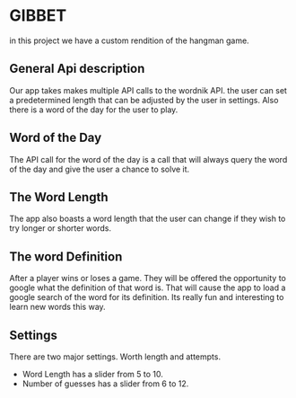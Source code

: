 # GIBBET 
in this project we have a custom rendition of the hangman game. 

## General Api description
Our app takes makes multiple API calls to the wordnik API. the user can set a predetermined length that can be adjusted by the user in settings. Also there is a word of the day for the user to play. 

## Word of the Day
The API call for the word of the day is a call that will always query the word of the day and give the user a chance to solve it.

## The Word Length
The app also boasts a word length that the user can change if they wish to try longer or shorter words.

## The word Definition
After a player wins or loses a game. They will be offered the opportunity to google what the definition of that word is. That will cause the app to load a google search of the word for its definition. Its really fun and interesting to learn new words this way.

## Settings
There are two major settings. Worth length and attempts.

- Word Length has a slider from 5 to 10.
- Number of guesses has a slider from 6 to 12.
